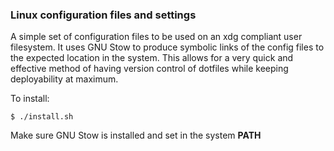 ### Linux configuration files and settings

A simple set of configuration files to be used on an xdg compliant user
filesystem. It uses GNU Stow to produce symbolic links of the config files to
the expected location in the system. This allows for a very quick and effective
method of having version control of dotfiles while keeping deployability at
maximum.

To install:
```
$ ./install.sh
```

Make sure GNU Stow is installed and set in the system **PATH**
